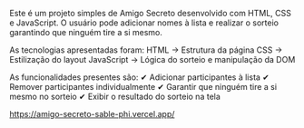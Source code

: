Este é um projeto simples de Amigo Secreto desenvolvido com HTML, CSS e JavaScript. O usuário pode adicionar nomes à lista e realizar o sorteio garantindo que ninguém tire a si mesmo.

As tecnologias apresentadas foram:
HTML → Estrutura da página
CSS → Estilização do layout
JavaScript → Lógica do sorteio e manipulação da DOM

As funcionalidades presentes são:
✔ Adicionar participantes à lista
✔ Remover participantes individualmente
✔ Garantir que ninguém tire a si mesmo no sorteio
✔ Exibir o resultado do sorteio na tela

https://amigo-secreto-sable-phi.vercel.app/
